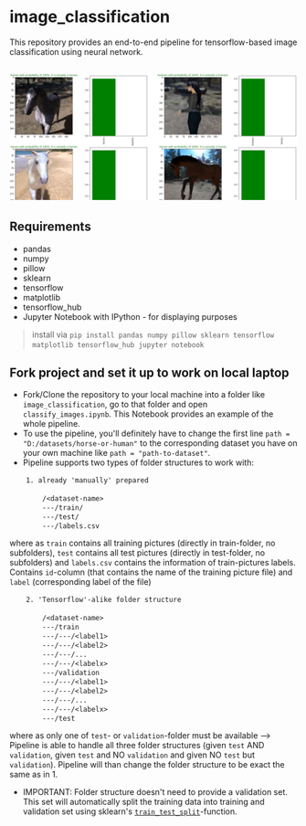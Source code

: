 # image_classification
This repository provides an end-to-end pipeline for tensorflow-based image classification using neural network.

<h2 align="center">
  <img src=https://github.com/papstchaka/image_classification/blob/master/assets/prediction_example.jpg alt="Prediction Example" width="800px" />
</h2>

## Requirements
* pandas
* numpy
* pillow
* sklearn
* tensorflow
* matplotlib
* tensorflow_hub
* Jupyter Notebook with IPython - for displaying purposes

> install via `pip install pandas numpy pillow sklearn tensorflow matplotlib tensorflow_hub jupyter notebook`

## Fork project and set it up to work on local laptop
* Fork/Clone the repository to your local machine into a folder like `image_classification`, go to that folder and open `classify_images.ipynb`. This Notebook provides an example of the whole pipeline.
* To use the pipeline, you'll definitely have to change the first line `path = "D:/datasets/horse-or-human"` to the corresponding dataset you have on your own machine like `path = "path-to-dataset"`.
* Pipeline supports two types of folder structures to work with:
```
    1. already 'manually' prepared

        /<dataset-name>
        ---/train/
        ---/test/
        ---/labels.csv
```

where as `train` contains all training pictures (directly in train-folder, no subfolders), `test` contains all test pictures (directly in test-folder, no subfolders) and `labels.csv` contains the information of train-pictures labels. Contains `id`-column (that contains the name of the training picture file) and `label` (corresponding label of the file)

```
    2. 'Tensorflow'-alike folder structure

        /<dataset-name>
        ---/train
        ---/---/<label1>
        ---/---/<label2>
        ---/---/...
        ---/---/<labelx>
        ---/validation
        ---/---/<label1>
        ---/---/<label2>
        ---/---/...
        ---/---/<labelx>
        ---/test
```

where as only one of `test`- or `validation`-folder must be available --> Pipeline is able to handle all three folder structures (given `test` AND `validation`, given `test` and NO `validation` and given NO `test` but `validation`).
Pipeline will than change the folder structure to be exact the same as in 1.

* IMPORTANT: Folder structure doesn't need to provide a validation set. This set will automatically split the training data into training and validation set using sklearn's <a href="https://scikit-learn.org/stable/modules/generated/sklearn.model_selection.train_test_split.html" target="_blank">`train_test_split`</a>-function.